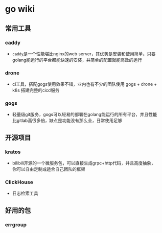# go wiki
## 常用工具
### caddy
- `caddy`是一个性能堪比nginx的web server，其优势是安装和使用简单，只要golang能运行的平台都能快速的安装，并简单的配置就能高效的运行
### drone 
- ci工具，搭配gogs使用效果不错，业内也有不少的团队使用 gogs + drone + k8s 搭建完整的cicd服务
### gogs 
- 轻量级git服务，gogs可以轻易的部署在golang能运行的所有平台，并且性能比gitlab高很多倍，缺点是功能没有那么全，日常使用足够
## 开源项目
### kratos
- bilibili开源的一个微服务包，可以直接生成grpc+http代码，并且高度抽象，你可以自由定制成适合自己团队的框架
### ClickHouse
- 日志检索工具

## 好用的包
### errgroup


